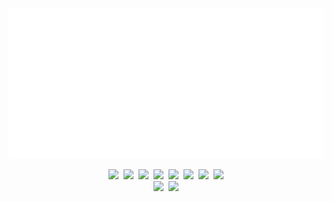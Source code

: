<p align="center">
  <img src="./welcome.svg"/>
</p>

<div align="center">
  <img src="https://img.shields.io/badge/-TypeScript-2b6dbf?&logo=typescript&logoColor=white"/>&nbsp;
  <img src="https://img.shields.io/badge/-Less-bf608e?&logo=less&logoColor=white"/>&nbsp;
  <img src="https://img.shields.io/badge/-React-00b4ce?&logo=react&logoColor=white"/>&nbsp;
  <img src="https://img.shields.io/badge/-Three.js-gray?&logo=threedotjs"/>&nbsp;
  <img src="https://img.shields.io/badge/-Webpack-%232C3A42?&logo=webpack"/>&nbsp;
  <img src="https://img.shields.io/badge/-ESLint-%234B32C3?&logo=eslint"/>&nbsp;
  <img src="https://img.shields.io/badge/-Jest-C21325?&logo=jest"/>&nbsp;
  <img src="https://img.shields.io/badge/-Storybook-09B3AF?&logo=storybook&logoColor=white"/>
</div>

<div align="center">
  <img src="https://img.shields.io/badge/-Git-ee462c?&logo=git&logoColor=white"/>&nbsp;
  <img src="https://img.shields.io/badge/-Github-black?&logo=github"/>
</div>

<!--
**chenchen112/chenchen112** is a ✨ _special_ ✨ repository because its `README.md` (this file) appears on your GitHub profile.

Here are some ideas to get you started:

- 🔭 I’ m currently working on ...
- 🌱 I’ m currently learning ...
- 👯 I’ m looking to collaborate on ...
- 🤔 I’ m looking for help with ...
- 💬 Ask me about ...
- 📫 How to reach me: ...
- 😄 Pronouns: ...
- ⚡ Fun fact: ...
-->
